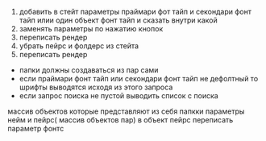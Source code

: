 1. добавить в стейт параметры праймари фот тайп и секондари фонт тайп илии один объект фонт тайп и сказать внутри какой
2. заменять параметры по нажатию кнопок
3. переписать рендер
4. убрать пейрс и фолдерс из стейта
5. переписать рендер

- папки должны создаваться из пар сами
- если праймари фонт тайп или секондари фонт тайп не дефолтный то шрифты выводятся исходя из этого запроса
- если запрос поиска не пустой выводить список с поиска

массив объектов которые представляют из себя папкки параметры нейм и пейрс( массив объектов пар) в объект пейрс переписать параметр фонтс

